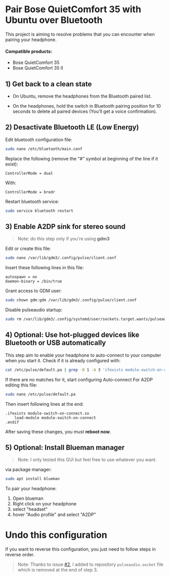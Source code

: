 # Pair Bose QuietComfort 35 with Ubuntu over Bluetooth

This project is aiming to resolve problems that you can encounter when pairing your headphone.

#### Compatible products:
* Bose QuietComfort 35
* Bose QuietComfort 35 II

## 1) Get back to a clean state
   
* On Ubuntu, remove the headphones from the Bluetooth paired list.

* On the headphones, hold the switch in Bluetooth pairing position for 10 seconds to delete all paired devices (You'll get a voice confirmation).

## 2) Desactivate Bluetooth LE (Low Energy)

Edit bluetooth configuration file:
```bash
sudo nano /etc/bluetooth/main.conf
```

Replace the following (remove the "#" symbol at beginning of the line if it exist):
```text
ControllerMode = dual
```
With:
```text
ControllerMode = bredr
```

Restart bluetooth service:
```bash
sudo service bluetooth restart
```

## 3) Enable A2DP sink for stereo sound

> Note: do this step only if you're using **gdm3**

Edit or create this file:
```bash
sudo nano /var/lib/gdm3/.config/pulse/client.conf
```
Insert these following lines in this file:
```text
autospawn = no
daemon-binary = /bin/true
```

Grant access to GDM user:
```bash
sudo chown gdm:gdm /var/lib/gdm3/.config/pulse/client.conf
```

Disable pulseaudio startup:
```bash
sudo rm /var/lib/gdm3/.config/systemd/user/sockets.target.wants/pulseaudio.socket
```

## 4) Optional: Use hot-plugged devices like Bluetooth or USB automatically

This step aim to enable your headphone to auto-connect to your computer when you start it. Check if it is already configured with:

```bash
cat /etc/pulse/default.pa | grep -B 1 -A 3 'ifexists module-switch-on-connect.so'
```

If there are no matches for it, start configuring Auto-connect For A2DP editing this file:

```bash
sudo nano /etc/pulse/default.pa
```

Then insert following lines at the end:
```text
.ifexists module-switch-on-connect.so
	load-module module-switch-on-connect
.endif
```

After saving these changes, you must **reboot now**.

## 5) Optional: Install Blueman manager

> Note: I only tested this GUI but feel free to use whatever you want.

via package manager:
```bash
sudo apt install blueman
```

To pair your headphone:

1) Open blueman
2) Right click on your headphone
3) select "headset"
4) hover "Audio profile" and select "A2DP"

# Undo this configuration

If you want to reverse this configuration, you just need to follow steps in reverse order.

> Note: Thanks to issue [#2](https://github.com/Goldweavers/bose_qc35-ubuntu/issues/2), I added to repository ```pulseaudio.socket``` file which is removed at the end of step 3.
